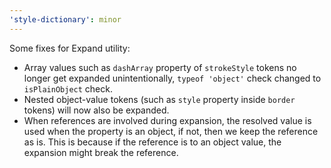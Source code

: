 ```yaml
---
'style-dictionary': minor
---
```


Some fixes for Expand utility:

- Array values such as `dashArray` property of `strokeStyle` tokens no longer get expanded unintentionally, `typeof 'object'` check changed to `isPlainObject` check.
- Nested object-value tokens (such as `style` property inside `border` tokens) will now also be expanded.
- When references are involved during expansion, the resolved value is used when the property is an object, if not, then we keep the reference as is.
  This is because if the reference is to an object value, the expansion might break the reference.
